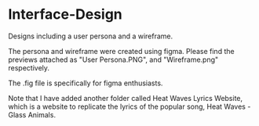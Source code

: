 # Interface-Design
Designs including a user persona and a wireframe.

The persona and wireframe were created using figma. Please find the previews attached as "User Persona.PNG", and "Wireframe.png" respectively. 

The .fig file is specifically for figma enthusiasts.

Note that I have added another folder called Heat Waves Lyrics Website, which is a website to replicate the lyrics of the popular song, Heat Waves - Glass Animals.
